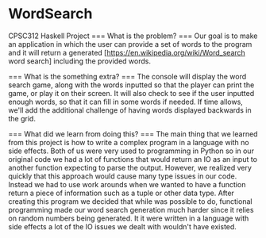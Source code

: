 # WordSearch
CPSC312 Haskell Project
=== What is the problem? ===
Our goal is to make an application in which the user can provide a set of words to the program and it will return a generated [https://en.wikipedia.org/wiki/Word_search word search] including the provided words. 
 
=== What is the something extra? ===
The console will display the word search game, along with the words inputted so that the player can print the game, or play it on their screen. It will also check to see if the user inputted enough words, so that it can fill in some words if needed. If time allows, we'll add the additional challenge of having words displayed backwards in the grid.

=== What did we learn from doing this? ===
The main thing that we learned from this project is how to write a complex program in a language with no side effects. Both of us were very used to programming in Python so in our original code we had a lot of functions that would return an IO as an input to another function expecting to parse the output. However, we realized very quickly that this approach would cause many type issues in our code. Instead we had to use work arounds when we wanted to have a function return a piece of information such as a tuple or other data type. After creating this program we decided that while was possible to do, functional programming made our word search generation much harder since it relies on random numbers being generated. It it were written in a language with side effects a lot of the IO issues we dealt with wouldn't have existed. 
